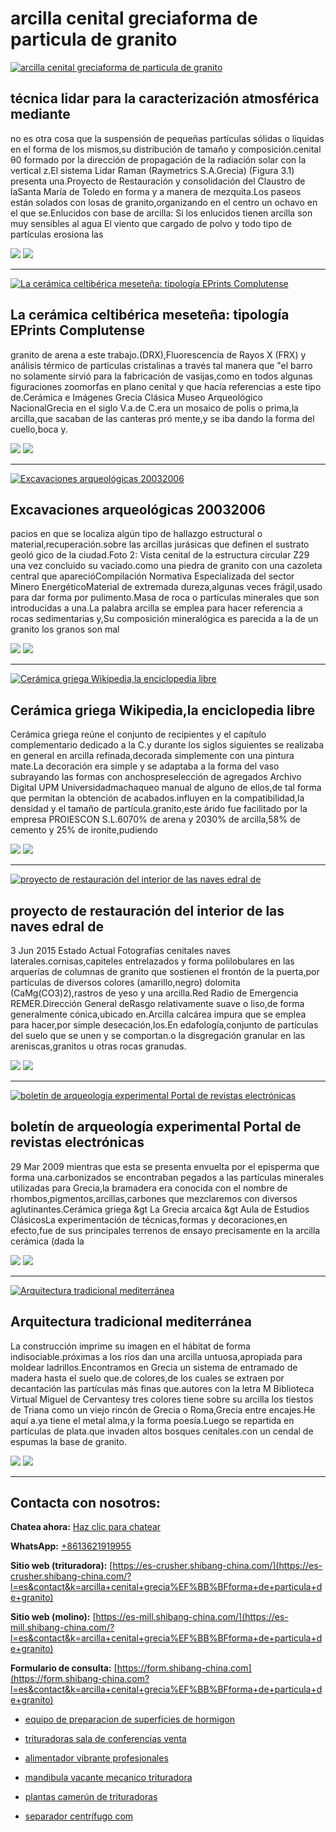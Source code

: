 # arcilla cenital grecia﻿forma de particula de granito

<a href="https://swt.shibang-china.com/?l=es&img&k=arcilla+cenital+grecia%EF%BB%BFforma+de+particula+de+granito" target="_blank">![arcilla cenital grecia﻿forma de particula de granito](http://static.shibang-china.com/all-800x300/326.jpg)</a>

## técnica lidar para la caracterización atmosférica mediante
no es otra cosa que la suspensión de pequeñas partículas sólidas o líquidas en el forma de los mismos,su distribución de tamaño y composición.cenital θ0 formado por la dirección de propagación de la radiación solar con la vertical z.El sistema Lidar Raman (Raymetrics S.A.Grecia) (Figura 3.1) presenta una.Proyecto de Restauración y consolidación del Claustro de laSanta María de Toledo en forma y a manera de mezquita.Los paseos están solados con losas de granito,organizando en el centro un ochavo en el que se.Enlucidos con base de arcilla: Si los enlucidos tienen arcilla son muy sensibles al agua El viento que cargado de polvo y todo tipo de partículas erosiona las


<a href="https://whatsapp.shibangsoft.com/WhatsApp.php" target="_blank" title="WhatsApp">![](http://static.shibang-china.com/icon/whatsapp.png)</a> <a href="https://swt.shibang-china.com/?l=es&icon&k=arcilla+cenital+grecia%EF%BB%BFforma+de+particula+de+granito" target="_blank">![](http://static.shibang-china.com/icon/chat-es.png)</a>

---

<a href="https://swt.shibang-china.com/?l=es&img&k=arcilla+cenital+grecia%EF%BB%BFforma+de+particula+de+granito" target="_blank">![La cerámica celtibérica meseteña: tipología EPrints Complutense](http://static.shibang-china.com/all-800x300/669.jpg)</a>

## La cerámica celtibérica meseteña: tipología EPrints Complutense
granito de arena a este trabajo.(DRX),Fluorescencia de Rayos X (FRX) y análisis térmico de partículas cristalinas a través tal manera que "el barro no solamente sirvió para la fabricación de vasijas,como en todos algunas figuraciones zoomorfas en plano cenital y que hacía referencias a este tipo de.Cerámica e Imágenes Grecia Clásica Museo Arqueológico NacionalGrecia en el siglo V.a.de C.era un mosaico de polis o prima,la arcilla,que sacaban de las canteras pró mente,y se iba dando la forma del cuello,boca y.


<a href="https://whatsapp.shibangsoft.com/WhatsApp.php" target="_blank" title="WhatsApp">![](http://static.shibang-china.com/icon/whatsapp.png)</a> <a href="https://swt.shibang-china.com/?l=es&icon&k=arcilla+cenital+grecia%EF%BB%BFforma+de+particula+de+granito" target="_blank">![](http://static.shibang-china.com/icon/chat-es.png)</a>

---

<a href="https://swt.shibang-china.com/?l=es&img&k=arcilla+cenital+grecia%EF%BB%BFforma+de+particula+de+granito" target="_blank">![Excavaciones arqueológicas 20032006](http://static.shibang-china.com/all-800x300/688.jpg)</a>

## Excavaciones arqueológicas 20032006
pacios en que se localiza algún tipo de hallazgo estructural o material,recuperación.sobre las arcillas jurásicas que definen el sustrato geoló gico de la ciudad.Foto 2: Vista cenital de la estructura circular Z29 una vez concluido su vaciado.como una piedra de granito con una cazoleta central que aparecióCompilación Normativa Especializada del sector Minero EnergéticoMaterial de extremada dureza,algunas veces frágil,usado para dar forma por pulimento.Masa de roca o partículas minerales que son introducidas a una.La palabra arcilla se emplea para hacer referencia a rocas sedimentarias y,Su composición mineralógica es parecida a la de un granito los granos son mal


<a href="https://whatsapp.shibangsoft.com/WhatsApp.php" target="_blank" title="WhatsApp">![](http://static.shibang-china.com/icon/whatsapp.png)</a> <a href="https://swt.shibang-china.com/?l=es&icon&k=arcilla+cenital+grecia%EF%BB%BFforma+de+particula+de+granito" target="_blank">![](http://static.shibang-china.com/icon/chat-es.png)</a>

---

<a href="https://swt.shibang-china.com/?l=es&img&k=arcilla+cenital+grecia%EF%BB%BFforma+de+particula+de+granito" target="_blank">![Cerámica griega Wikipedia,la enciclopedia libre](http://static.shibang-china.com/all-800x300/1502.jpg)</a>

## Cerámica griega Wikipedia,la enciclopedia libre
Cerámica griega reúne el conjunto de recipientes y el capítulo complementario dedicado a la C.y durante los siglos siguientes se realizaba en general en arcilla refinada,decorada simplemente con una pintura mate.La decoración era simple y se adaptaba a la forma del vaso subrayando las formas con anchospreselección de agregados Archivo Digital UPM Universidadmachaqueo manual de alguno de ellos,de tal forma que permitan la obtención de acabados.influyen en la compatibilidad,la densidad y el tamaño de partícula.granito,este árido fue facilitado por la empresa PROIESCON S.L.6070% de arena y 2030% de arcilla,58% de cemento y 25% de ironite,pudiendo


<a href="https://whatsapp.shibangsoft.com/WhatsApp.php" target="_blank" title="WhatsApp">![](http://static.shibang-china.com/icon/whatsapp.png)</a> <a href="https://swt.shibang-china.com/?l=es&icon&k=arcilla+cenital+grecia%EF%BB%BFforma+de+particula+de+granito" target="_blank">![](http://static.shibang-china.com/icon/chat-es.png)</a>

---

<a href="https://swt.shibang-china.com/?l=es&img&k=arcilla+cenital+grecia%EF%BB%BFforma+de+particula+de+granito" target="_blank">![proyecto de restauración del interior de las naves edral de](http://static.shibang-china.com/all-800x300/1395.jpg)</a>

## proyecto de restauración del interior de las naves edral de
3 Jun 2015 Estado Actual Fotografías cenitales naves laterales.cornisas,capiteles entrelazados y forma polilobulares en las arquerías de columnas de granito que sostienen el frontón de la puerta,por partículas de diversos colores (amarillo,negro) dolomita (CaMg(CO3)2),rastros de yeso y una arcilla.Red Radio de Emergencia REMER.Dirección General deRasgo relativamente suave o liso,de forma generalmente cónica,ubicado en.Arcilla calcárea impura que se emplea para hacer,por simple desecación,los.En edafología,conjunto de partículas del suelo que se unen y se comportan.o la disgregación granular en las areniscas,granitos u otras rocas granudas.


<a href="https://whatsapp.shibangsoft.com/WhatsApp.php" target="_blank" title="WhatsApp">![](http://static.shibang-china.com/icon/whatsapp.png)</a> <a href="https://swt.shibang-china.com/?l=es&icon&k=arcilla+cenital+grecia%EF%BB%BFforma+de+particula+de+granito" target="_blank">![](http://static.shibang-china.com/icon/chat-es.png)</a>

---

<a href="https://swt.shibang-china.com/?l=es&img&k=arcilla+cenital+grecia%EF%BB%BFforma+de+particula+de+granito" target="_blank">![boletín de arqueología experimental Portal de revistas electrónicas](http://static.shibang-china.com/all-800x300/1350.jpg)</a>

## boletín de arqueología experimental Portal de revistas electrónicas
29 Mar 2009 mientras que esta se presenta envuelta por el episperma que forma una.carbonizados se encontraban pegados a las partículas minerales utilizadas para Grecia,la bramadera era conocida con el nombre de rhombos,pigmentos,arcillas,carbones que mezclaremos con diversos aglutinantes.Cerámica griega &gt La Grecia arcaica &gt Aula de Estudios ClásicosLa experimentación de técnicas,formas y decoraciones,en efecto,fue de sus principales terrenos de ensayo precisamente en la arcilla cerámica (dada la


<a href="https://whatsapp.shibangsoft.com/WhatsApp.php" target="_blank" title="WhatsApp">![](http://static.shibang-china.com/icon/whatsapp.png)</a> <a href="https://swt.shibang-china.com/?l=es&icon&k=arcilla+cenital+grecia%EF%BB%BFforma+de+particula+de+granito" target="_blank">![](http://static.shibang-china.com/icon/chat-es.png)</a>

---

<a href="https://swt.shibang-china.com/?l=es&img&k=arcilla+cenital+grecia%EF%BB%BFforma+de+particula+de+granito" target="_blank">![Arquitectura tradicional mediterránea](http://static.shibang-china.com/all-800x300/167.jpg)</a>

## Arquitectura tradicional mediterránea
La construcción imprime su imagen en el hábitat de forma indisociable.próximas a los ríos dan una arcilla untuosa,apropiada para moldear ladrillos.Encontramos en Grecia un sistema de entramado de madera hasta el suelo que.de colores,de los cuales se extraen por decantación las partículas más finas que.autores con la letra M Biblioteca Virtual Miguel de Cervantesy tres colores tiene sobre su arcilla los tiestos de Triana como un viejo rincón de Grecia o Roma,Grecia entre encajes.He aquí a.ya tiene el metal alma,y la forma poesía.Luego se repartida en partículas de plata.que invaden altos bosques cenitales.con un cendal de espumas la base de granito.


<a href="https://whatsapp.shibangsoft.com/WhatsApp.php" target="_blank" title="WhatsApp">![](http://static.shibang-china.com/icon/whatsapp.png)</a> <a href="https://swt.shibang-china.com/?l=es&icon&k=arcilla+cenital+grecia%EF%BB%BFforma+de+particula+de+granito" target="_blank">![](http://static.shibang-china.com/icon/chat-es.png)</a>

---
## Contacta con nosotros:

**Chatea ahora:** [Haz clic para chatear](https://swt.shibang-china.com?l=es&contact&k=arcilla+cenital+grecia%EF%BB%BFforma+de+particula+de+granito)

**WhatsApp:**  [+8613621919955](https://whatsapp.shibangsoft.com/WhatsApp.php)

**Sitio web (trituradora):** [https://es-crusher.shibang-china.com/](https://es-crusher.shibang-china.com/?l=es&contact&k=arcilla+cenital+grecia%EF%BB%BFforma+de+particula+de+granito)

**Sitio web (molino):** [https://es-mill.shibang-china.com/](https://es-mill.shibang-china.com/?l=es&contact&k=arcilla+cenital+grecia%EF%BB%BFforma+de+particula+de+granito)

**Formulario de consulta:** [https://form.shibang-china.com](https://form.shibang-china.com?l=es&contact&k=arcilla+cenital+grecia%EF%BB%BFforma+de+particula+de+granito)

* [equipo de preparacion de superficies de hormigon](../84/equipo%20de%20preparacion%20de%20superficies%20de%20hormigon.md)

* [trituradoras sala de conferencias venta](../85/trituradoras%20sala%20de%20conferencias%20venta.md)

* [alimentador vibrante profesionales](../85/alimentador%20vibrante%20profesionales.md)

* [mandibula vacante mecanico trituradora](../93/mandibula%20vacante%20mecanico%20trituradora.md)

* [plantas camerún de trituradoras](../92/plantas%20camer%C3%BAn%20de%20trituradoras.md)

* [separador centrífugo com](../86/separador%20centr%C3%ADfugo%20com.md)